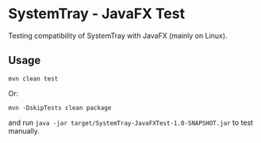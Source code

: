 SystemTray - JavaFX Test
========================

Testing compatibility of SystemTray with JavaFX (mainly on Linux).

## Usage
```
mvn clean test
```

Or:
```
mvn -DskipTests clean package
```
and run `java -jar target/SystemTray-JavaFXTest-1.0-SNAPSHOT.jar` to test manually.
